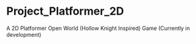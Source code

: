 # Project_Platformer_2D
A 2D Platformer Open World (Hollow Knight Inspired) Game
(Currently in development)
